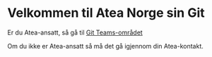 # Velkommen til Atea Norge sin Git

Er du Atea-ansatt, så gå til [Git Teams-området](https://teams.microsoft.com/l/team/19%3acca40059e240497893c6d3fb6e04c075%40thread.skype/conversations?groupId=acb5b867-ce73-465c-b885-6ef3f9f042c7&tenantId=65f51067-7d65-4aa9-b996-4cc43a0d7111)

Om du ikke er Atea-ansatt så må det gå igjennom din Atea-kontakt.
